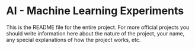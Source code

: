 # AI - Machine Learning Experiments

This is the README file for the entire project. For more official projects you should write information here about the nature of the project, your name, any special explanations of how the project works, etc.
